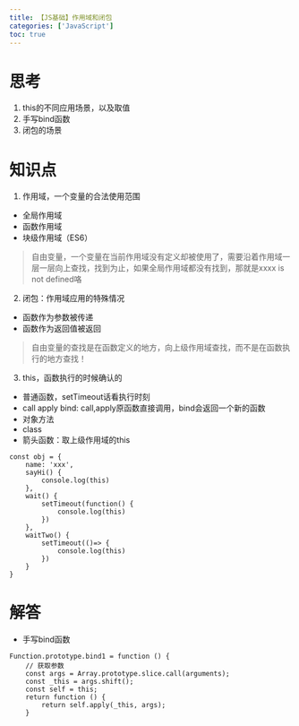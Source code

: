```yaml
---
title: 【JS基础】作用域和闭包
categories: ['JavaScript']
toc: true
---
```


# 思考
1. this的不同应用场景，以及取值
2. 手写bind函数
3. 闭包的场景


<!--more-->
# 知识点
1. 作用域，一个变量的合法使用范围
- 全局作用域
- 函数作用域
- 块级作用域（ES6）
> 自由变量，一个变量在当前作用域没有定义却被使用了，需要沿着作用域一层一层向上查找，找到为止，如果全局作用域都没有找到，那就是xxxx is not defined咯

2. 闭包：作用域应用的特殊情况
- 函数作为参数被传递
- 函数作为返回值被返回
> 自由变量的查找是在函数定义的地方，向上级作用域查找，而不是在函数执行的地方查找！

3. this，函数执行的时候确认的
- 普通函数，setTimeout话看执行时刻
- call apply bind: call,apply原函数直接调用，bind会返回一个新的函数
- 对象方法
- class
- 箭头函数：取上级作用域的this

```
const obj = {
    name: 'xxx',
    sayHi() {
        console.log(this)
    },
    wait() {
        setTimeout(function() {
            console.log(this)
        })
    },
    waitTwo() {
        setTimeout(()=> {
            console.log(this)
        })
    }
}
```
# 解答
- 手写bind函数

```
Function.prototype.bind1 = function () {
    // 获取参数
    const args = Array.prototype.slice.call(arguments);
    const _this = args.shift();
    const self = this;
    return function () {
        return self.apply(_this, args);
    }
```